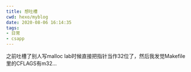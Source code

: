 ```yaml
---
title: 想吐槽
cwd: hexo/myblog
date: 2020-08-06 16:14:35
tags:
- 日常
- csapp
---
```


之前吐槽了别人写malloc lab时候直接把指针当作32位了，然后我发觉Makefile里的CFLAGS有m32...

